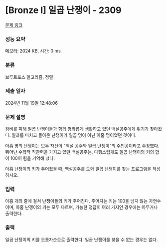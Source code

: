 # [Bronze I] 일곱 난쟁이 - 2309 

[문제 링크](https://www.acmicpc.net/problem/2309) 

### 성능 요약

메모리: 2024 KB, 시간: 0 ms

### 분류

브루트포스 알고리즘, 정렬

### 제출 일자

2024년 11월 19일 12:48:06

### 문제 설명

<p>왕비를 피해 일곱 난쟁이들과 함께 평화롭게 생활하고 있던 백설공주에게 위기가 찾아왔다. 일과를 마치고 돌아온 난쟁이가 일곱 명이 아닌 아홉 명이었던 것이다.</p>

<p>아홉 명의 난쟁이는 모두 자신이 "백설 공주와 일곱 난쟁이"의 주인공이라고 주장했다. 뛰어난 수학적 직관력을 가지고 있던 백설공주는, 다행스럽게도 일곱 난쟁이의 키의 합이 100이 됨을 기억해 냈다.</p>

<p>아홉 난쟁이의 키가 주어졌을 때, 백설공주를 도와 일곱 난쟁이를 찾는 프로그램을 작성하시오.</p>

### 입력 

 <p>아홉 개의 줄에 걸쳐 난쟁이들의 키가 주어진다. 주어지는 키는 100을 넘지 않는 자연수이며, 아홉 난쟁이의 키는 모두 다르며, 가능한 정답이 여러 가지인 경우에는 아무거나 출력한다.</p>

### 출력 

 <p>일곱 난쟁이의 키를 오름차순으로 출력한다. 일곱 난쟁이를 찾을 수 없는 경우는 없다.</p>

